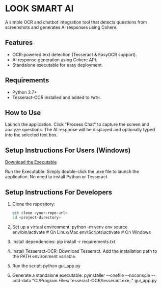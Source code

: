﻿# LOOK SMART AI

A simple OCR and chatbot integration tool that detects questions from screenshots and generates AI responses using Cohere.

## Features
- OCR-powered text detection (Tesseract & EasyOCR support).
- AI response generation using Cohere API.
- Standalone executable for easy deployment.

## Requirements
- Python 3.7+
- Tesseract-OCR installed and added to `PATH`.

## How to Use
Launch the application.
Click "Process Chat" to capture the screen and analyze questions.
The AI response will be displayed and optionally typed into the selected text box.

## Setup Instructions For Users (Windows)
[Download the Executable](https://github.com/<your-username>/<your-repo>/raw/main/dist/gui_app.exe)

Run the Executable:
Simply double-click the .exe file to launch the application.
No need to install Python or Tesseract.

## Setup Instructions For Developers
1. Clone the repository:
   ```bash
   git clone <your-repo-url>
   cd <project-directory>

2. Set up a virtual environment:
python -m venv env
source env/bin/activate  # On Linux/Mac
env\Scripts\activate     # On Windows

3. Install dependencies:
pip install -r requirements.txt

4. Install Tesseract-OCR:
Download Tesseract.
Add the installation path to the PATH environment variable.

5. Run the script:
python gui_app.py

6. Generate a standalone executable:
pyinstaller --onefile --noconsole --add-data "C:/Program Files/Tesseract-OCR/tesseract.exe;." gui_app.py

